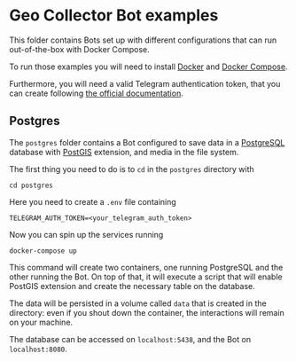 # Geo Collector Bot examples

This folder contains Bots set up with different configurations that can run out-of-the-box with Docker Compose.

To run those examples you will need to install [Docker](https://docs.docker.com/get-docker/) and 
[Docker Compose](https://docs.docker.com/compose/).

Furthermore, you will need a valid Telegram authentication token, that you can create following
[the official documentation](https://core.telegram.org/bots#3-how-do-i-create-a-bot).

## Postgres

The `postgres` folder contains a Bot configured to save data in a [PostgreSQL](https://www.postgresql.org/) database
with [PostGIS](https://postgis.net/) extension, and media in the file system.

The first thing you need to do is to `cd` in the `postgres` directory with
```shell
cd postgres
```

Here you need to create a `.env` file containing
```dotenv
TELEGRAM_AUTH_TOKEN=<your_telegram_auth_token>
```

Now you can spin up the services running
```shell
docker-compose up
```

This command will create two containers, one running PostgreSQL and the other running the Bot. On top of that, it will
execute a script that will enable PostGIS extension and create the necessary table on the database.

The data will be persisted in a volume called `data` that is created in the directory: even if you shout down the container,
the interactions will remain on your machine.

The database can be accessed on `localhost:5438`, and the Bot on `localhost:8080`.
